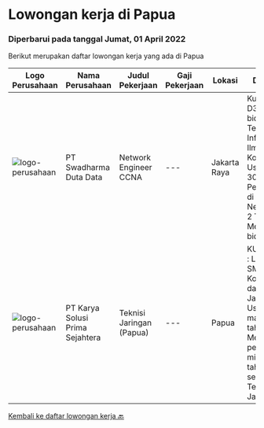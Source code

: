 
  # Lowongan kerja di Papua

  ### Diperbarui pada tanggal Jumat, 01 April 2022

  Berikut merupakan daftar lowongan kerja yang ada di Papua

  |Logo Perusahaan | Nama Perusahaan | Judul Pekerjaan | Gaji Pekerjaan | Lokasi | Deskripsi | Tanggal diunggah | Pranala |
  | -------------- | --------------- | --------------- | --------- | --------- | -------------- | ------- | ----------- |
  |![logo-perusahaan](https://image-service-cdn.seek.com.au/e55e3708620a7ff5e7da329d1725ee01ed113417/ee4dce1061f3f616224767ad58cb2fc751b8d2dc)|PT Swadharma Duta Data|Network Engineer CCNA|---|Jakarta Raya|Kualifikasi : D3- S1 bidang Teknik Informatika, Ilmu Komputer Usia 20 - 30 tahun Pengalaman di bidang IT Network 1 - 2 Tahun Menguasai bidang IT...|Kamis, 24 Maret 2022|https://www.jobstreet.co.id/id/job/network-engineer-ccna-3831920?token=0~568077b1-6ce1-4ca6-9fc7-f6bf329c4bd0&sectionRank=1&jobId=jobstreet-id-job-3831920|
|![logo-perusahaan](https://image-service-cdn.seek.com.au/bb0f2c313297f2db3d497466b95d7da85644edc0/ee4dce1061f3f616224767ad58cb2fc751b8d2dc)|PT Karya Solusi Prima Sejahtera|Teknisi Jaringan (Papua)|---|Papua|KUALIFIKASI : Lulusan SMK Teknik Komputer dan Jaringan Usia maksimal 26 tahun Memiliki pengalaman minimal 1 tahun sebagai Teknisi Jaringan...|Rabu, 16 Maret 2022|https://www.jobstreet.co.id/id/job/teknisi-jaringan-papua-3811100?token=0~568077b1-6ce1-4ca6-9fc7-f6bf329c4bd0&sectionRank=2&jobId=jobstreet-id-job-3811100|


  [Kembali ke daftar lowongan kerja 🔙](../README.md#daftar-lowongan-kerja)
  